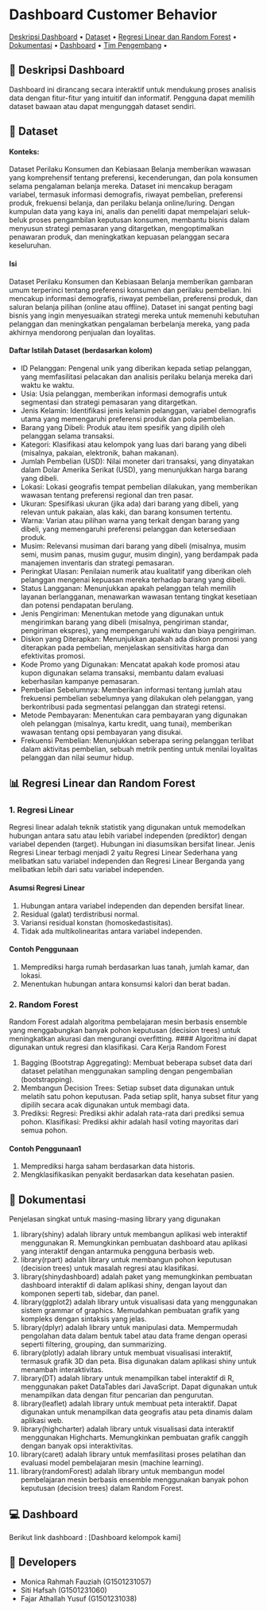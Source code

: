 # Dashboard Customer Behavior
[Deskripsi Dashboard](#scroll-deskripsi-dashboard)
•
[Dataset](#blue_book-dataset)
•
[Regresi Linear dan Random Forest](#bar_chart-regresi-linear-dan-random-forest)
•
[Dokumentasi](#hbookmark_tabs-data)
•
[Dashboard](#computer-dashboard)
•
[Tim Pengembang](#post_office-tim-pengembang)
•

</div>


## :scroll: Deskripsi Dashboard 
Dashboard ini dirancang secara interaktif untuk mendukung proses analisis data dengan fitur-fitur yang intuitif dan informatif. Pengguna dapat memilih dataset bawaan atau dapat mengunggah dataset sendiri.

## :blue_book: Dataset
#### Konteks:
Dataset Perilaku Konsumen dan Kebiasaan Belanja memberikan wawasan yang komprehensif tentang preferensi, kecenderungan, dan pola konsumen selama pengalaman belanja mereka. Dataset ini mencakup beragam variabel, termasuk informasi demografis, riwayat pembelian, preferensi produk, frekuensi belanja, dan perilaku belanja online/luring. Dengan kumpulan data yang kaya ini, analis dan peneliti dapat mempelajari seluk-beluk proses pengambilan keputusan konsumen, membantu bisnis dalam menyusun strategi pemasaran yang ditargetkan, mengoptimalkan penawaran produk, dan meningkatkan kepuasan pelanggan secara keseluruhan.

#### Isi
Dataset Perilaku Konsumen dan Kebiasaan Belanja memberikan gambaran umum terperinci tentang preferensi konsumen dan perilaku pembelian. Ini mencakup informasi demografis, riwayat pembelian, preferensi produk, dan saluran belanja pilihan (online atau offline). Dataset ini sangat penting bagi bisnis yang ingin menyesuaikan strategi mereka untuk memenuhi kebutuhan pelanggan dan meningkatkan pengalaman berbelanja mereka, yang pada akhirnya mendorong penjualan dan loyalitas.

#### Daftar Istilah Dataset (berdasarkan kolom)
- ID Pelanggan: Pengenal unik yang diberikan kepada setiap pelanggan, yang memfasilitasi pelacakan dan analisis perilaku belanja mereka dari waktu ke waktu.
- Usia: Usia pelanggan, memberikan informasi demografis untuk segmentasi dan strategi pemasaran yang ditargetkan.
- Jenis Kelamin: Identifikasi jenis kelamin pelanggan, variabel demografis utama yang memengaruhi preferensi produk dan pola pembelian.
- Barang yang Dibeli: Produk atau item spesifik yang dipilih oleh pelanggan selama transaksi.
- Kategori: Klasifikasi atau kelompok yang luas dari barang yang dibeli (misalnya, pakaian, elektronik, bahan makanan).
- Jumlah Pembelian (USD): Nilai moneter dari transaksi, yang dinyatakan dalam Dolar Amerika Serikat (USD), yang menunjukkan harga barang yang dibeli.
- Lokasi: Lokasi geografis tempat pembelian dilakukan, yang memberikan wawasan tentang preferensi regional dan tren pasar.
- Ukuran: Spesifikasi ukuran (jika ada) dari barang yang dibeli, yang relevan untuk pakaian, alas kaki, dan barang konsumen tertentu.
- Warna: Varian atau pilihan warna yang terkait dengan barang yang dibeli, yang memengaruhi preferensi pelanggan dan ketersediaan produk.
- Musim: Relevansi musiman dari barang yang dibeli (misalnya, musim semi, musim panas, musim gugur, musim dingin), yang berdampak pada manajemen inventaris dan strategi pemasaran.
- Peringkat Ulasan: Penilaian numerik atau kualitatif yang diberikan oleh pelanggan mengenai kepuasan mereka terhadap barang yang dibeli.
- Status Langganan: Menunjukkan apakah pelanggan telah memilih layanan berlangganan, menawarkan wawasan tentang tingkat kesetiaan dan potensi pendapatan berulang.
- Jenis Pengiriman: Menentukan metode yang digunakan untuk mengirimkan barang yang dibeli (misalnya, pengiriman standar, pengiriman ekspres), yang mempengaruhi waktu dan biaya pengiriman.
- Diskon yang Diterapkan: Menunjukkan apakah ada diskon promosi yang diterapkan pada pembelian, menjelaskan sensitivitas harga dan efektivitas promosi.
- Kode Promo yang Digunakan: Mencatat apakah kode promosi atau kupon digunakan selama transaksi, membantu dalam evaluasi keberhasilan kampanye pemasaran.
- Pembelian Sebelumnya: Memberikan informasi tentang jumlah atau frekuensi pembelian sebelumnya yang dilakukan oleh pelanggan, yang berkontribusi pada segmentasi pelanggan dan strategi retensi.
- Metode Pembayaran: Menentukan cara pembayaran yang digunakan oleh pelanggan (misalnya, kartu kredit, uang tunai), memberikan wawasan tentang opsi pembayaran yang disukai.
- Frekuensi Pembelian: Menunjukkan seberapa sering pelanggan terlibat dalam aktivitas pembelian, sebuah metrik penting untuk menilai loyalitas pelanggan dan nilai seumur hidup.
  
## :bar_chart: Regresi Linear dan Random Forest
### 1. Regresi Linear
Regresi linear adalah teknik statistik yang digunakan untuk memodelkan hubungan antara satu atau lebih variabel independen (prediktor) dengan variabel dependen (target). Hubungan ini diasumsikan bersifat linear. Jenis Regresi Linear terbagi menjadi 2 yaitu Regresi Linear Sederhana yang	melibatkan satu variabel independen dan Regresi Linear Berganda yang melibatkan lebih dari satu variabel independen.
#### Asumsi Regresi Linear
1.	Hubungan antara variabel independen dan dependen bersifat linear.
2.	Residual (galat) terdistribusi normal.
3.	Variansi residual konstan (homoskedastisitas).
4.	Tidak ada multikolinearitas antara variabel independen.
#### Contoh Penggunaan
1. Memprediksi harga rumah berdasarkan luas tanah, jumlah kamar, dan lokasi.
2. Menentukan hubungan antara konsumsi kalori dan berat badan.
 
### 2. Random Forest
Random Forest adalah algoritma pembelajaran mesin berbasis ensemble yang menggabungkan banyak pohon keputusan (decision trees) untuk meningkatkan akurasi dan mengurangi overfitting. #### Algoritma ini dapat digunakan untuk regresi dan klasifikasi.
Cara Kerja Random Forest
1.	Bagging (Bootstrap Aggregating):
Membuat beberapa subset data dari dataset pelatihan menggunakan sampling dengan pengembalian (bootstrapping).
2.	Membangun Decision Trees:
Setiap subset data digunakan untuk melatih satu pohon keputusan. Pada setiap split, hanya subset fitur yang dipilih secara acak digunakan untuk membagi data.
3.	Prediksi:
Regresi: Prediksi akhir adalah rata-rata dari prediksi semua pohon.
Klasifikasi: Prediksi akhir adalah hasil voting mayoritas dari semua pohon.
#### Contoh Penggunaan1
1. Memprediksi harga saham berdasarkan data historis.
2. Mengklasifikasikan penyakit berdasarkan data kesehatan pasien.

## :bookmark_tabs:  Dokumentasi
Penjelasan singkat untuk masing-masing library yang digunakan

1.	library(shiny) adalah library untuk membangun aplikasi web interaktif menggunakan R. Memungkinkan pembuatan dashboard atau aplikasi yang interaktif dengan antarmuka pengguna berbasis web.
2.	library(rpart) adalah library untuk membangun pohon keputusan (decision trees) untuk masalah regresi atau klasifikasi.
3.	library(shinydashboard) adalah paket yang memungkinkan pembuatan dashboard interaktif di dalam aplikasi shiny, dengan layout dan komponen seperti tab, sidebar, dan panel.
4.	library(ggplot2) adalah library untuk visualisasi data yang menggunakan sistem grammar of graphics. Memudahkan pembuatan grafik yang kompleks dengan sintaksis yang jelas.
5.	library(dplyr) adalah library untuk manipulasi data. Mempermudah pengolahan data dalam bentuk tabel atau data frame dengan operasi seperti filtering, grouping, dan summarizing.
6.	library(plotly) adalah library untuk membuat visualisasi interaktif, termasuk grafik 3D dan peta. Bisa digunakan dalam aplikasi shiny untuk menambah interaktivitas.
7.	library(DT) adalah library untuk menampilkan tabel interaktif di R, menggunakan paket DataTables dari JavaScript. Dapat digunakan untuk menampilkan data dengan fitur pencarian dan pengurutan.
8.	library(leaflet) adalah library untuk membuat peta interaktif. Dapat digunakan untuk menampilkan data geografis atau peta dinamis dalam aplikasi web.
9.	library(highcharter) adalah library untuk visualisasi data interaktif menggunakan Highcharts. Memungkinkan pembuatan grafik canggih dengan banyak opsi interaktivitas.
10.	library(caret) adalah library untuk memfasilitasi proses pelatihan dan evaluasi model pembelajaran mesin (machine learning).
11.	library(randomForest) adalah library untuk membangun model pembelajaran mesin berbasis ensemble menggunakan banyak pohon keputusan (decision trees) dalam Random Forest.



## :computer: Dashboard
Berikut link dashboard :
[Dashboard kelompok kami]

## :post_office: Developers
- Monica Rahmah Fauziah (G1501231057)
- Siti Hafsah           (G1501231060)
- Fajar Athallah Yusuf  (G1501231038)

